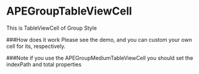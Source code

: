 # APEGroupTableViewCell

This is TableViewCell of Group Style

###How does it work 
   Please see the demo, and you can custom your own cell for its, respectively.
   
###Note 
if you use the APEGroupMediumTableViewCell you should set the indexPath and total properties 
